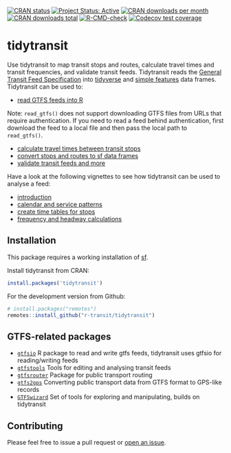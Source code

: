 [![CRAN status](https://www.r-pkg.org/badges/version/tidytransit)](https://cran.r-project.org/package=tidytransit/)
[![Project Status: Active](https://www.repostatus.org/badges/latest/active.svg)](https://www.repostatus.org/#active) 
[![CRAN downloads per month](https://cranlogs.r-pkg.org/badges/tidytransit)](https://cran.r-project.org/package=tidytransit)
[![CRAN downloads total](https://cranlogs.r-pkg.org/badges/grand-total/tidytransit?color=lightgrey)](https://cran.r-project.org/package=tidytransit)
[![R-CMD-check](https://github.com/r-transit/tidytransit/actions/workflows/R-CMD-check.yaml/badge.svg)](https://github.com/r-transit/tidytransit/actions/workflows/R-CMD-check.yaml)
[![Codecov test coverage](https://codecov.io/gh/r-transit/tidytransit/graph/badge.svg)](https://app.codecov.io/gh/r-transit/tidytransit)

# tidytransit

Use tidytransit to map transit stops and routes, calculate travel times and transit
frequencies, and validate transit feeds. Tidytransit reads the 
[General Transit Feed Specification](https://gtfs.org/) into 
[tidyverse](https://tibble.tidyverse.org/) and 
[simple features](https://en.wikipedia.org/wiki/Simple_Features) data frames. 
Tidytransit can be used to:

- [read GTFS feeds into R](https://r-transit.github.io/tidytransit/reference/read_gtfs.html)

Note: `read_gtfs()` does not support downloading GTFS files from URLs that require authentication. If you need to read a feed behind authentication, first download the feed to a local file and then pass the local path to `read_gtfs()`.
- [calculate travel times between transit stops](https://r-transit.github.io/tidytransit/reference/travel_times.html)
- [convert stops and routes to sf data frames](https://r-transit.github.io/tidytransit/reference/gtfs_as_sf.html)
- [validate transit feeds and more](https://r-transit.github.io/tidytransit/reference/index.html)

Have a look at the following vignettes to see how tidytransit can be used to analyse a feed:

- [introduction](https://r-transit.github.io/tidytransit/articles/introduction.html) 
- [calendar and service patterns](https://r-transit.github.io/tidytransit/articles/servicepatterns.html)
- [create time tables for stops](https://r-transit.github.io/tidytransit/articles/timetable.html)
- [frequency and headway calculations](https://r-transit.github.io/tidytransit/articles/frequency.html)  

## Installation

This package requires a working installation of [sf](https://github.com/r-spatial/sf#installing).

Install tidytransit from CRAN:

``` r
install.packages('tidytransit')
```

For the development version from Github:

```r
# install.packages("remotes")
remotes::install_github("r-transit/tidytransit")
```

## GTFS-related packages

- [`gtfsio`](https://github.com/r-transit/gtfsio) R package to read and write gtfs feeds, tidytransit uses gtfsio for reading/writing feeds
- [`gtfstools`](https://github.com/ipeaGIT/gtfstools) Tools for editing and analysing transit feeds
- [`gtfsrouter`](https://github.com/UrbanAnalyst/gtfsrouter) Package for public transport routing 
- [`gtfs2gps`](https://github.com/ipeaGIT/gtfs2gps) Converting public transport data from GTFS format to GPS-like records
- [`GTFSwizard`](https://github.com/nelsonquesado/GTFSwizard) Set of tools for exploring and manipulating, builds on tidytransit

## Contributing

Please feel free to issue a pull request or [open an issue](https://github.com/r-transit/tidytransit/issues/new).
